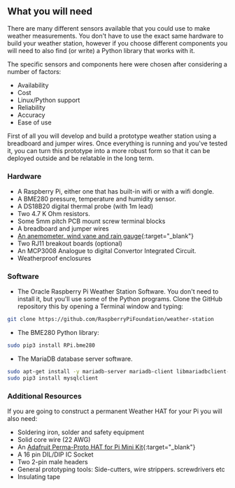 ## What you will need

There are many different sensors available that you could use to make weather measurements. You don't have to use the exact same hardware to build your weather station, however if you choose different components you will need to also find (or write) a Python library that works with it.

The specific sensors and components here were chosen after considering a number of factors:
- Availability
- Cost
- Linux/Python support
- Reliability
- Accuracy
- Ease of use

First of all you will develop and build a prototype weather station using a breadboard and jumper wires. Once everything is running and you've tested it, you can turn this prototype into a more robust form so that it can be deployed outside and be relatable in the long term.

### Hardware

+ A Raspberry Pi, either one that has built-in wifi or with a wifi dongle.
+ A BME280 pressure, temperature and humidity sensor.
+ A DS18B20 digital thermal probe (with 1m lead)
+ Two 4.7 K Ohm resistors.
+ Some 5mm pitch PCB mount screw terminal blocks
+ A breadboard and jumper wires
+ [An anemometer, wind vane and rain gauge](https://www.argentdata.com/catalog/product_info.php?products_id=145){:target="_blank"}
+ Two RJ11 breakout boards (optional)
+ An MCP3008 Analogue to digital Convertor Integrated Circuit.
+ Weatherproof enclosures


### Software

+ The Oracle Raspberry Pi Weather Station Software. You don't need to install it, but you'll use some of the Python programs. Clone the GitHub repository this by opening a Terminal window and typing:
```bash
git clone https://github.com/RaspberryPiFoundation/weather-station
```

+ The BME280 Python library:
```bash
sudo pip3 install RPi.bme280
```
+ The MariaDB database server software.

```bash
sudo apt-get install -y mariadb-server mariadb-client libmariadbclient-dev
sudo pip3 install mysqlclient
```

### Additional Resources

If you are going to construct a permanent Weather HAT for your Pi you will also need:
+ Soldering iron, solder and safety equipment
+ Solid core wire (22 AWG)
+ An [Adafruit Perma-Proto HAT for Pi Mini Kit](https://www.adafruit.com/product/2310){:target="_blank"}
+ A 16 pin DIL/DIP IC Socket
+ Two 2-pin male headers
+ General prototyping tools: Side-cutters, wire strippers. screwdrivers etc
+ Insulating tape
